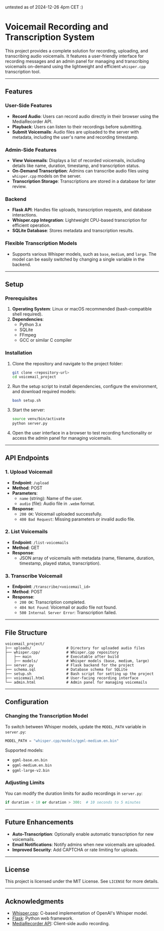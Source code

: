 untested as of 2024-12-26 4pm CET :)

# Voicemail Recording and Transcription System

This project provides a complete solution for recording, uploading, and transcribing audio voicemails. It features a user-friendly interface for recording messages and an admin panel for managing and transcribing voicemails on-demand using the lightweight and efficient `whisper.cpp` transcription tool.

---

## Features

### User-Side Features
- **Record Audio**: Users can record audio directly in their browser using the MediaRecorder API.
- **Playback**: Users can listen to their recordings before submitting.
- **Submit Voicemails**: Audio files are uploaded to the server with metadata, including the user's name and recording timestamp.

### Admin-Side Features
- **View Voicemails**: Displays a list of recorded voicemails, including details like name, duration, timestamp, and transcription status.
- **On-Demand Transcription**: Admins can transcribe audio files using `whisper.cpp` models on the server.
- **Transcription Storage**: Transcriptions are stored in a database for later review.

### Backend
- **Flask API**: Handles file uploads, transcription requests, and database interactions.
- **Whisper.cpp Integration**: Lightweight CPU-based transcription for efficient operation.
- **SQLite Database**: Stores metadata and transcription results.

### Flexible Transcription Models
- Supports various Whisper models, such as `base`, `medium`, and `large`. The model can be easily switched by changing a single variable in the backend.

---

## Setup

### Prerequisites
1. **Operating System**: Linux or macOS recommended (bash-compatible shell required).
2. **Dependencies**:
   - Python 3.x
   - SQLite
   - FFmpeg
   - GCC or similar C compiler

### Installation
1. Clone the repository and navigate to the project folder:
   ```bash
   git clone <repository-url>
   cd voicemail_project
   ```

2. Run the setup script to install dependencies, configure the environment, and download required models:
   ```bash
   bash setup.sh
   ```

3. Start the server:
   ```bash
   source venv/bin/activate
   python server.py
   ```

4. Open the user interface in a browser to test recording functionality or access the admin panel for managing voicemails.

---

## API Endpoints

### 1. **Upload Voicemail**
- **Endpoint**: `/upload`
- **Method**: POST
- **Parameters**:
  - `name` (string): Name of the user.
  - `audio` (file): Audio file in `.webm` format.
- **Response**:
  - `200 OK`: Voicemail uploaded successfully.
  - `400 Bad Request`: Missing parameters or invalid audio file.

### 2. **List Voicemails**
- **Endpoint**: `/list-voicemails`
- **Method**: GET
- **Response**:
  - JSON array of voicemails with metadata (name, filename, duration, timestamp, played status, transcription).

### 3. **Transcribe Voicemail**
- **Endpoint**: `/transcribe/<voicemail_id>`
- **Method**: POST
- **Response**:
  - `200 OK`: Transcription completed.
  - `404 Not Found`: Voicemail or audio file not found.
  - `500 Internal Server Error`: Transcription failed.

---

## File Structure

```
voicemail_project/
├── uploads/                # Directory for uploaded audio files
├── whisper.cpp/            # Whisper.cpp repository
│   ├── main                # Executable after build
│   ├── models/             # Whisper models (base, medium, large)
├── server.py               # Flask backend for the project
├── schema.sql              # Database schema for SQLite
├── setup.sh                # Bash script for setting up the project
├── voicemail.html          # User-facing recording interface
└── admin.html              # Admin panel for managing voicemails
```

---

## Configuration

### Changing the Transcription Model
To switch between Whisper models, update the `MODEL_PATH` variable in `server.py`:
```python
MODEL_PATH = "whisper.cpp/models/ggml-medium.en.bin"
```
Supported models:
- `ggml-base.en.bin`
- `ggml-medium.en.bin`
- `ggml-large-v2.bin`

### Adjusting Limits
You can modify the duration limits for audio recordings in `server.py`:
```python
if duration < 10 or duration > 300:  # 10 seconds to 5 minutes
```

---

## Future Enhancements
- **Auto-Transcription**: Optionally enable automatic transcription for new voicemails.
- **Email Notifications**: Notify admins when new voicemails are uploaded.
- **Improved Security**: Add CAPTCHA or rate limiting for uploads.

---

## License
This project is licensed under the MIT License. See `LICENSE` for more details.

---

## Acknowledgments
- [Whisper.cpp](https://github.com/ggerganov/whisper.cpp): C-based implementation of OpenAI's Whisper model.
- [Flask](https://flask.palletsprojects.com/): Python web framework.
- [MediaRecorder API](https://developer.mozilla.org/en-US/docs/Web/API/MediaRecorder): Client-side audio recording.

